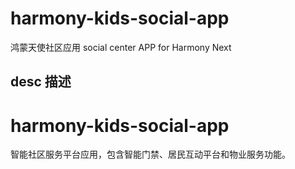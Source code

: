 # harmony-kids-social-app
鸿蒙天使社区应用 social center APP for Harmony Next

##  desc 描述

# harmony-kids-social-app

智能社区服务平台应用，包含智能门禁、居民互动平台和物业服务功能。